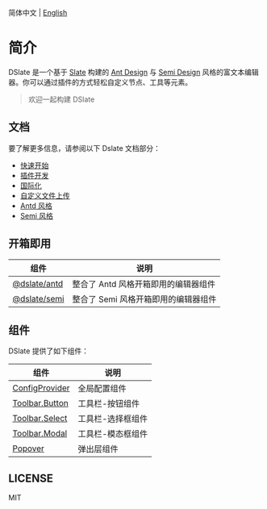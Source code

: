 简体中文 | [English](./README.en-US.md)

# 简介

DSlate 是一个基于 [Slate](https://github.com/ianstormtaylor/slate) 构建的 [Ant Design](https://github.com/ant-design/ant-design/) 与 [Semi Design](https://github.com/DouyinFE/semi-design) 风格的富文本编辑器。你可以通过插件的方式轻松自定义节点、工具等元素。

> 欢迎一起构建 DSlate

## 文档

要了解更多信息，请参阅以下 Dslate 文档部分：

- [快速开始](https://rojer95.github.io/dslate/#/docs/getting-started)
- [插件开发](https://rojer95.github.io/dslate/#/docs/plugin)
- [国际化](https://rojer95.github.io/dslate/#/docs/locale)
- [自定义文件上传](https://rojer95.github.io/dslate/#/docs/upload)
- [Antd 风格](https://rojer95.github.io/dslate/#/docs/ant)
- [Semi 风格](https://rojer95.github.io/dslate/#/docs/semi)

## 开箱即用

| 组件                                                       | 说明                                 |
| ---------------------------------------------------------- | ------------------------------------ |
| [@dslate/antd](https://www.npmjs.com/package/@dslate/antd) | 整合了 Antd 风格开箱即用的编辑器组件 |
| [@dslate/semi](https://www.npmjs.com/package/@dslate/semi) | 整合了 Semi 风格开箱即用的编辑器组件 |

## 组件

DSlate 提供了如下组件：

| 组件                                                                                   | 说明              |
| -------------------------------------------------------------------------------------- | ----------------- |
| [ConfigProvider](https://rojer95.github.io/dslate/#/components/config)                 | 全局配置组件      |
| [Toolbar.Button](https://rojer95.github.io/dslate/#/components/toolbar/toolbar-button) | 工具栏-按钮组件   |
| [Toolbar.Select](https://rojer95.github.io/dslate/#/components/toolbar/toolbar-select) | 工具栏-选择框组件 |
| [Toolbar.Modal](https://rojer95.github.io/dslate/#/components/toolbar/toolbar-modal)   | 工具栏-模态框组件 |
| [Popover](https://rojer95.github.io/dslate/#/components/popover)                       | 弹出层组件        |

## LICENSE

MIT
